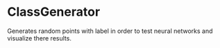 # ClassGenerator
Generates random points with label in order to test neural networks and visualize there results.
